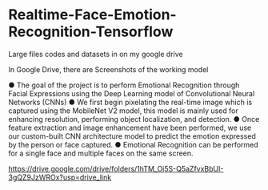 # Realtime-Face-Emotion-Recognition-Tensorflow

Large files codes and datasets in on my google drive

In Google Drive, there are Screenshots of the working model

● The goal of the project is to perform Emotional Recognition through Facial Expressions using the Deep Learning model of
Convolutional Neural Networks (CNNs)
● We first begin pixelating the real-time image which is captured using the MobileNet V2 model, this model is mainly used for
enhancing resolution, performing object localization, and detection.
● Once feature extraction and image enhancement have been performed, we use our custom-built CNN architecture model
to predict the emotion expressed by the person or face captured.
● Emotional Recognition can be performed for a single face and multiple faces on the same screen.


https://drive.google.com/drive/folders/1hTM_Oj5S-Q5aZfvxBbUI-3gQZ9JzWROx?usp=drive_link
